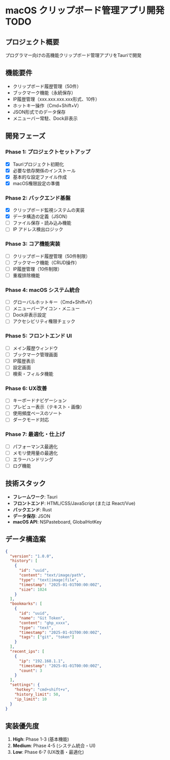 # macOS クリップボード管理アプリ開発 TODO

## プロジェクト概要
プログラマー向けの高機能クリップボード管理アプリをTauriで開発

## 機能要件
- クリップボード履歴管理（50件）
- ブックマーク機能（永続保存）
- IP履歴管理（xxx.xxx.xxx.xxx形式、10件）
- ホットキー操作（Cmd+Shift+V）
- JSON形式でのデータ保存
- メニューバー常駐、Dock非表示

## 開発フェーズ

### Phase 1: プロジェクトセットアップ
- [x] Tauriプロジェクト初期化
- [x] 必要な依存関係のインストール
- [x] 基本的な設定ファイル作成
- [x] macOS権限設定の準備

### Phase 2: バックエンド基盤
- [x] クリップボード監視システムの実装
- [x] データ構造の定義（JSON）
- [ ] ファイル保存・読み込み機能
- [ ] IP アドレス検出ロジック

### Phase 3: コア機能実装
- [ ] クリップボード履歴管理（50件制限）
- [ ] ブックマーク機能（CRUD操作）
- [ ] IP履歴管理（10件制限）
- [ ] 重複排除機能

### Phase 4: macOS システム統合
- [ ] グローバルホットキー（Cmd+Shift+V）
- [ ] メニューバーアイコン・メニュー
- [ ] Dock非表示設定
- [ ] アクセシビリティ権限チェック

### Phase 5: フロントエンド UI
- [ ] メイン履歴ウィンドウ
- [ ] ブックマーク管理画面
- [ ] IP履歴表示
- [ ] 設定画面
- [ ] 検索・フィルタ機能

### Phase 6: UX改善
- [ ] キーボードナビゲーション
- [ ] プレビュー表示（テキスト・画像）
- [ ] 使用頻度ベースのソート
- [ ] ダークモード対応

### Phase 7: 最適化・仕上げ
- [ ] パフォーマンス最適化
- [ ] メモリ使用量の最適化
- [ ] エラーハンドリング
- [ ] ログ機能

## 技術スタック
- **フレームワーク**: Tauri
- **フロントエンド**: HTML/CSS/JavaScript (または React/Vue)
- **バックエンド**: Rust
- **データ保存**: JSON
- **macOS API**: NSPasteboard, GlobalHotKey

## データ構造案
```json
{
  "version": "1.0.0",
  "history": [
    {
      "id": "uuid",
      "content": "text/image/path",
      "type": "text|image|file",
      "timestamp": "2025-01-01T00:00:00Z",
      "size": 1024
    }
  ],
  "bookmarks": [
    {
      "id": "uuid",
      "name": "Git Token",
      "content": "ghp_xxxx",
      "type": "text",
      "timestamp": "2025-01-01T00:00:00Z",
      "tags": ["git", "token"]
    }
  ],
  "recent_ips": [
    {
      "ip": "192.168.1.1",
      "timestamp": "2025-01-01T00:00:00Z",
      "count": 3
    }
  ],
  "settings": {
    "hotkey": "cmd+shift+v",
    "history_limit": 50,
    "ip_limit": 10
  }
}
```

## 実装優先度
1. **High**: Phase 1-3 (基本機能)
2. **Medium**: Phase 4-5 (システム統合・UI)
3. **Low**: Phase 6-7 (UX改善・最適化)